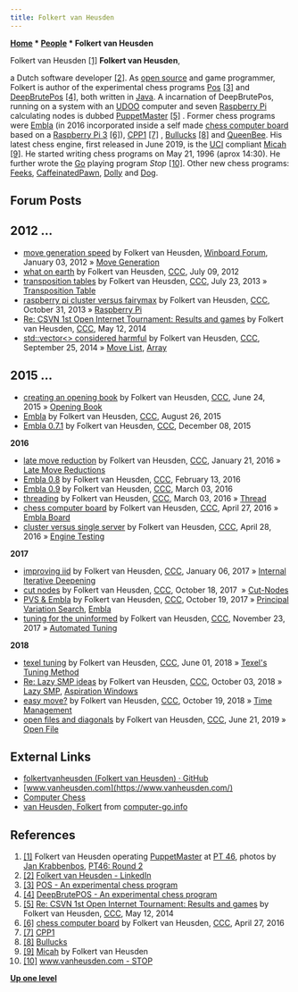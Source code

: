 ```yaml
---
title: Folkert van Heusden
---
```

**[Home](Home "Home") * [People](People "People") * Folkert van Heusden**

[](https://www.csvn.nl/index.php/nieuws/51-toernooien/640-pt46-round-2) Folkert van Heusden <a id="cite-note-1" href="#cite-ref-1">[1]</a>
**Folkert van Heusden**,

a Dutch software developer <a id="cite-note-2" href="#cite-ref-2">[2]</a>.
As [open source](https://en2.wikipedia.org/wiki/Open_source_movement) and game programmer, Folkert is author of the experimental chess programs [Pos](index.php?title=Pos&action=edit&redlink=1 "Pos (page does not exist)") <a id="cite-note-3" href="#cite-ref-3">[3]</a> and [DeepBrutePos](DeepBrutePos "DeepBrutePos") <a id="cite-note-4" href="#cite-ref-4">[4]</a>, both written in [Java](Java "Java"). A incarnation of DeepBrutePos, running on a system with an [UDOO](UDOO "UDOO") computer and seven [Raspberry Pi](Raspberry_Pi "Raspberry Pi") calculating nodes is dubbed [PuppetMaster](PuppetMaster "PuppetMaster") <a id="cite-note-5" href="#cite-ref-5">[5]</a> . Former chess programs were [Embla](Embla "Embla") (in 2016 incorporated inside a self made [chess computer board](index.php?title=Embla_Board&action=edit&redlink=1 "Embla Board (page does not exist)") based on a [Raspberry Pi 3](Raspberry_Pi#3 "Raspberry Pi") <a id="cite-note-6" href="#cite-ref-6">[6]</a>), [CPP1](index.php?title=CPP1&action=edit&redlink=1 "CPP1 (page does not exist)") <a id="cite-note-7" href="#cite-ref-7">[7]</a> , [Bullucks](index.php?title=Bullucks&action=edit&redlink=1 "Bullucks (page does not exist)") <a id="cite-note-8" href="#cite-ref-8">[8]</a> and [QueenBee](index.php?title=QueenBee&action=edit&redlink=1 "QueenBee (page does not exist)"). His latest chess engine, first released in June 2019, is the [UCI](UCI "UCI") compliant [Micah](Micah "Micah") <a id="cite-note-9" href="#cite-ref-9">[9]</a>. He started writing chess programs on May 21, 1996 (aprox 14:30).
He further wrote the [Go](Go "Go") playing program *Stop* <a id="cite-note-10" href="#cite-ref-10">[10]</a>.
Other new chess programs: [Feeks](Feeks "Feeks"), [CaffeinatedPawn](index.php?title=CaffeinatedPawn&action=edit&redlink=1 "CaffeinatedPawn (page does not exist)"), [Dolly](index.php?title=Dolly&action=edit&redlink=1 "Dolly (page does not exist)") and [Dog](Dog "Dog").

## Forum Posts

## 2012 ...

- [move generation speed](http://www.open-aurec.com/wbforum/viewtopic.php?f=4&t=52125&sid=d3919159e42267a64891e4e0e3bfbaf0) by Folkert van Heusden, [Winboard Forum](Computer_Chess_Forums "Computer Chess Forums"), January 03, 2012 » [Move Generation](Move_Generation "Move Generation")
- [what on earth](http://www.talkchess.com/forum/viewtopic.php?p=472906) by Folkert van Heusden, [CCC](CCC "CCC"), July 09, 2012
- [transposition tables](http://www.talkchess.com/forum/viewtopic.php?t=48735) by Folkert van Heusden, [CCC](CCC "CCC"), July 23, 2013 » [Transposition Table](Transposition_Table "Transposition Table")
- [raspberry pi cluster versus fairymax](http://www.talkchess.com/forum/viewtopic.php?t=49892) by Folkert van Heusden, [CCC](CCC "CCC"), October 31, 2013 » [Raspberry Pi](Raspberry_Pi "Raspberry Pi")
- [Re: CSVN 1st Open Internet Tournament: Results and games](http://www.talkchess.com/forum/viewtopic.php?t=52280&start=11) by Folkert van Heusden, [CCC](CCC "CCC"), May 12, 2014
- [std::vector\<> considered harmful](http://www.talkchess.com/forum/viewtopic.php?t=53820) by Folkert van Heusden, [CCC](CCC "CCC"), September 25, 2014 » [Move List](Move_List "Move List"), [Array](Array "Array")

## 2015 ...

- [creating an opening book](http://www.talkchess.com/forum/viewtopic.php?t=56770) by Folkert van Heusden, [CCC](CCC "CCC"), June 24, 2015 » [Opening Book](Opening_Book "Opening Book")
- [Embla](http://www.talkchess.com/forum/viewtopic.php?t=57391) by Folkert van Heusden, [CCC](CCC "CCC"), August 26, 2015
- [Embla 0.7.1](http://www.talkchess.com/forum/viewtopic.php?t=58525) by Folkert van Heusden, [CCC](CCC "CCC"), December 08, 2015

**2016**

- [late move reduction](http://www.talkchess.com/forum/viewtopic.php?t=58996) by Folkert van Heusden, [CCC](CCC "CCC"), January 21, 2016 » [Late Move Reductions](Late_Move_Reductions "Late Move Reductions")
- [Embla 0.8](http://www.talkchess.com/forum/viewtopic.php?t=58900) by Folkert van Heusden, [CCC](CCC "CCC"), February 13, 2016
- [Embla 0.9](http://www.talkchess.com/forum/viewtopic.php?t=59419) by Folkert van Heusden, [CCC](CCC "CCC"), March 03, 2016
- [threading](http://www.talkchess.com/forum/viewtopic.php?t=59423) by Folkert van Heusden, [CCC](CCC "CCC"), March 03, 2016 » [Thread](Thread "Thread")
- [chess computer board](http://www.talkchess.com/forum/viewtopic.php?t=59977) by Folkert van Heusden, [CCC](CCC "CCC"), April 27, 2016 » [Embla Board](index.php?title=Embla_Board&action=edit&redlink=1 "Embla Board (page does not exist)")
- [cluster versus single server](http://www.talkchess.com/forum/viewtopic.php?t=59984) by Folkert van Heusden, [CCC](CCC "CCC"), April 28, 2016 » [Engine Testing](Engine_Testing "Engine Testing")

**2017**

- [improving iid](http://www.talkchess.com/forum/viewtopic.php?t=62737) by Folkert van Heusden, [CCC](CCC "CCC"), January 06, 2017 » [Internal Iterative Deepening](Internal_Iterative_Deepening "Internal Iterative Deepening")
- [cut nodes](http://www.talkchess.com/forum/viewtopic.php?t=65477) by Folkert van Heusden, [CCC](CCC "CCC"), October 18, 2017  » [Cut-Nodes](Node_Types#CUT "Node Types")
- [PVS & Embla](http://www.talkchess.com/forum/viewtopic.php?t=65490) by Folkert van Heusden, [CCC](CCC "CCC"), October 19, 2017 » [Principal Variation Search](Principal_Variation_Search "Principal Variation Search"), [Embla](Embla "Embla")
- [tuning for the uninformed](http://www.talkchess.com/forum/viewtopic.php?t=65799) by Folkert van Heusden, [CCC](CCC "CCC"), November 23, 2017 » [Automated Tuning](Automated_Tuning "Automated Tuning")

**2018**

- [texel tuning](http://www.talkchess.com/forum3/viewtopic.php?f=7&t=67614) by Folkert van Heusden, [CCC](CCC "CCC"), June 01, 2018 » [Texel's Tuning Method](Texel%27s_Tuning_Method "Texel's Tuning Method")
- [Re: Lazy SMP ideas](http://www.talkchess.com/forum3/viewtopic.php?f=7&t=68278&start=16) by Folkert van Heusden, [CCC](CCC "CCC"), October 03, 2018 » [Lazy SMP](Lazy_SMP "Lazy SMP"), [Aspiration Windows](Aspiration_Windows "Aspiration Windows")
- [easy move?](http://www.talkchess.com/forum3/viewtopic.php?f=7&t=68692) by Folkert van Heusden, [CCC](CCC "CCC"), October 19, 2018 » [Time Management](Time_Management "Time Management")
- [open files and diagonals](http://www.talkchess.com/forum3/viewtopic.php?f=7&t=71062) by Folkert van Heusden, [CCC](CCC "CCC"), June 21, 2019 » [Open File](Open_File "Open File")

## External Links

- [folkertvanheusden (Folkert van Heusden) · GitHub](https://github.com/folkertvanheusden)
- [www.vanheusden.com](https://www.vanheusden.com/)
- [Computer Chess](https://www.vanheusden.com/chess/)
- [van Heusden, Folkert](http://www.computer-go.info/db/operson.php?a=van+Heusden%2C+Folkert) from [computer-go.info](http://www.computer-go.info/)

## References

1. <a id="cite-ref-1" href="#cite-note-1">[1]</a> Folkert van Heusden operating [PuppetMaster](PuppetMaster "PuppetMaster") at [PT 46](PT_46 "PT 46"), photos by [Jan Krabbenbos](Jan_Krabbenbos "Jan Krabbenbos"), [PT46: Round 2](https://www.csvn.nl/index.php/nieuws/51-toernooien/640-pt46-round-2)
1. <a id="cite-ref-2" href="#cite-note-2">[2]</a> [Folkert van Heusden - LinkedIn](http://nl.linkedin.com/in/folkertvanheusden)
1. <a id="cite-ref-3" href="#cite-note-3">[3]</a> [POS - An experimental chess program](http://www.vanheusden.com/pos/)
1. <a id="cite-ref-4" href="#cite-note-4">[4]</a> [DeepBrutePOS - An experimental chess program](http://www.vanheusden.com/DeepBrutePos/)
1. <a id="cite-ref-5" href="#cite-note-5">[5]</a> [Re: CSVN 1st Open Internet Tournament: Results and games](http://www.talkchess.com/forum/viewtopic.php?t=52280&start=11) by Folkert van Heusden, [CCC](CCC "CCC"), May 12, 2014
1. <a id="cite-ref-6" href="#cite-note-6">[6]</a> [chess computer board](http://www.talkchess.com/forum/viewtopic.php?t=59977) by Folkert van Heusden, [CCC](CCC "CCC"), April 27, 2016
1. <a id="cite-ref-7" href="#cite-note-7">[7]</a> [CPP1](http://www.vanheusden.com/cpp1/)
1. <a id="cite-ref-8" href="#cite-note-8">[8]</a> [Bullucks](http://www.vanheusden.com/bullucks/)
1. <a id="cite-ref-9" href="#cite-note-9">[9]</a> [Micah](http://www.vanheusden.com/Micah/) by Folkert van Heusden
1. <a id="cite-ref-10" href="#cite-note-10">[10]</a> [www.vanheusden.com - STOP](https://www.vanheusden.com/stop/)

**[Up one level](People "People")**


